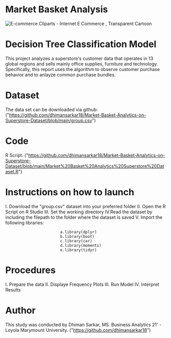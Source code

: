 # Market Basket Analysis

![E-commerce Cliparts - Internet E Commerce , Transparent Cartoon ](https://www.netclipart.com/pp/m/180-1807495_e-commerce-cliparts-internet-e-commerce.png)
# Decision Tree Classification Model

This project analyzes a superstore's customer data that operates in 13 global regions and sells mainly office supplies, furniture and technology. Specifically, this report uses the algorithm to observe customer purchase behavior and to anlayze common purchase bundles.

# Dataset

The data set can be downloaded via github: 
("https://github.com/dhimansarkar18/Market-Basket-Analytics-on-Superstore-Dataset/blob/main/group.csv")

# Code

R Script: 
("https://github.com/dhimansarkar18/Market-Basket-Analytics-on-Superstore-Dataset/blob/main/Market%20Basket%20Analytics%20Superstore%20Dataset.R")

# Instructions on how to launch
I. Download the "group.csv" dataset into your preferred folder
II. Open the R Script on R Studio
III. Set the working directory
IV.Read the dataset by including the filepath to the folder where the dataset is saved
V. Import the following libraries: 
							
							a.library(dplyr)
							b.library(boot)
							c.library(car)
							d.library(moments)
							e.library(tidyr)

# Procedures


I.  Prepare the data
II.  Displaye Frequency Plots
III.  Run Model
IV.  Interpret Results

# Author

This study was conducted by Dhiman Sarkar, MS. Business Analytics 21' - Loyola Marymount University.
("https://github.com/dhimansarkar18")
